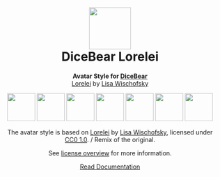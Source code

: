 <h1 align="center"><img src="https://www.dicebear.com/logo-readme.svg" width="96" /> <br />DiceBear Lorelei</h1>
<p align="center">
  <strong>Avatar Style for <a href="https://www.dicebear.com/">DiceBear</a></strong><br />
  <a href="https://www.figma.com/community/file/1198749693280469639">Lorelei</a> by <a href="https://www.instagram.com/lischi_art/">Lisa Wischofsky</a>
</p>

<p align="center">
  <img src="https://api.dicebear.com/6.x/lorelei/svg?seed=Mimi" width="64" />
  <img src="https://api.dicebear.com/6.x/lorelei/svg?seed=Sasha" width="64" />
  <img src="https://api.dicebear.com/6.x/lorelei/svg?seed=Lilly" width="64" />
  <img src="https://api.dicebear.com/6.x/lorelei/svg?seed=Tigger" width="64" />
  <img src="https://api.dicebear.com/6.x/lorelei/svg?seed=Bella" width="64" />
  <img src="https://api.dicebear.com/6.x/lorelei/svg?seed=Zoe" width="64" />
  <img src="https://api.dicebear.com/6.x/lorelei/svg?seed=Kitty" width="64" />
</p>

<p align="center">
  The avatar style is based on <a href="https://www.figma.com/community/file/1198749693280469639">Lorelei</a> by
  <a href="https://www.instagram.com/lischi_art/">Lisa Wischofsky</a>, licensed under
  <a href="https://creativecommons.org/publicdomain/zero/1.0/">CC0 1.0</a>. / Remix of the original.
</p>
<p align="center">
  See <a href="https://www.dicebear.com/licenses">license overview</a> for more information.
</p>

<p align="center">
  <a href="https://www.dicebear.com/styles/lorelei">
    Read Documentation
  </a>
</p>
